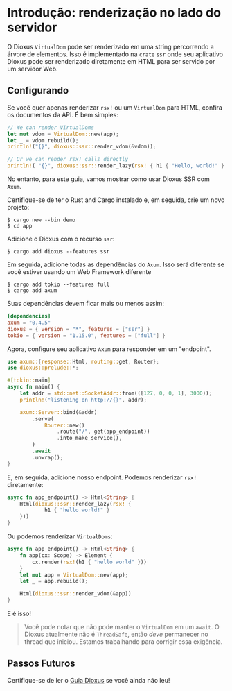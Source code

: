 # Introdução: renderização no lado do servidor

O Dioxus `VirtualDom` pode ser renderizado em uma string percorrendo a árvore de elementos. Isso é implementado na `crate` `ssr` onde seu aplicativo Dioxus pode ser renderizado diretamente em HTML para ser servido por um servidor Web.

## Configurando

Se você quer apenas renderizar `rsx!` ou um `VirtualDom` para HTML, confira os documentos da API. É bem simples:

```rust
// We can render VirtualDoms
let mut vdom = VirtualDom::new(app);
let _ = vdom.rebuild();
println!("{}", dioxus::ssr::render_vdom(&vdom));

// Or we can render rsx! calls directly
println!( "{}", dioxus::ssr::render_lazy(rsx! { h1 { "Hello, world!" } } );
```

No entanto, para este guia, vamos mostrar como usar Dioxus SSR com `Axum`.

Certifique-se de ter o Rust and Cargo instalado e, em seguida, crie um novo projeto:

```shell
$ cargo new --bin demo
$ cd app
```

Adicione o Dioxus com o recurso `ssr`:

```shell
$ cargo add dioxus --features ssr
```

Em seguida, adicione todas as dependências do `Axum`. Isso será diferente se você estiver usando um Web Framework diferente

```
$ cargo add tokio --features full
$ cargo add axum
```

Suas dependências devem ficar mais ou menos assim:

```toml
[dependencies]
axum = "0.4.5"
dioxus = { version = "*", features = ["ssr"] }
tokio = { version = "1.15.0", features = ["full"] }
```

Agora, configure seu aplicativo `Axum` para responder em um "endpoint".

```rust
use axum::{response::Html, routing::get, Router};
use dioxus::prelude::*;

#[tokio::main]
async fn main() {
    let addr = std::net::SocketAddr::from(([127, 0, 0, 1], 3000));
    println!("listening on http://{}", addr);

    axum::Server::bind(&addr)
        .serve(
            Router::new()
                .route("/", get(app_endpoint))
                .into_make_service(),
        )
        .await
        .unwrap();
}
```

E, em seguida, adicione nosso endpoint. Podemos renderizar `rsx!` diretamente:

```rust
async fn app_endpoint() -> Html<String> {
    Html(dioxus::ssr::render_lazy(rsx! {
            h1 { "hello world!" }
    }))
}
```

Ou podemos renderizar `VirtualDoms`:

```rust
async fn app_endpoint() -> Html<String> {
    fn app(cx: Scope) -> Element {
        cx.render(rsx!(h1 { "hello world" }))
    }
    let mut app = VirtualDom::new(app);
    let _ = app.rebuild();

    Html(dioxus::ssr::render_vdom(&app))
}
```

E é isso!

> Você pode notar que não pode manter o `VirtualDom` em um `await`. O Dioxus atualmente não é `ThreadSafe`, então _deve_ permanecer no thread que iniciou. Estamos trabalhando para corrigir essa exigência.

## Passos Futuros

Certifique-se de ler o [Guia Dioxus](https://dioxuslabs.com/guide) se você ainda não leu!

